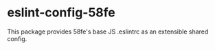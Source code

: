 # eslint-config-58fe
This package provides 58fe's base JS .eslintrc as an extensible shared config.

